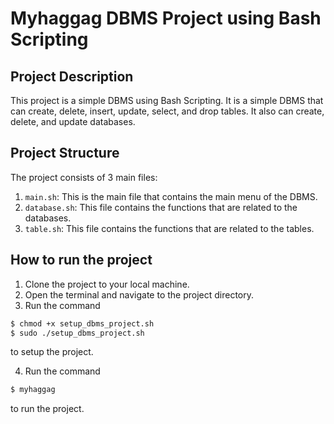 

# Myhaggag DBMS Project using Bash Scripting

## Project Description

This project is a simple DBMS using Bash Scripting. It is a simple DBMS that can create, delete, insert, update, select, and drop tables. It also can create, delete, and update databases.

## Project Structure

The project consists of 3 main files:

1. `main.sh`: This is the main file that contains the main menu of the DBMS.
2. `database.sh`: This file contains the functions that are related to the databases.
3. `table.sh`: This file contains the functions that are related to the tables.

## How to run the project

1. Clone the project to your local machine.
2. Open the terminal and navigate to the project directory.
3. Run the command

```bash
$ chmod +x setup_dbms_project.sh
$ sudo ./setup_dbms_project.sh
```

to setup the project.

4. Run the command

```bash
$ myhaggag
```

to run the project.

